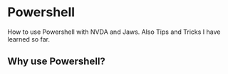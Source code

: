 # Powershell

How to use Powershell with NVDA and Jaws. Also Tips and Tricks I have learned so far.
## Why use Powershell?

## 
